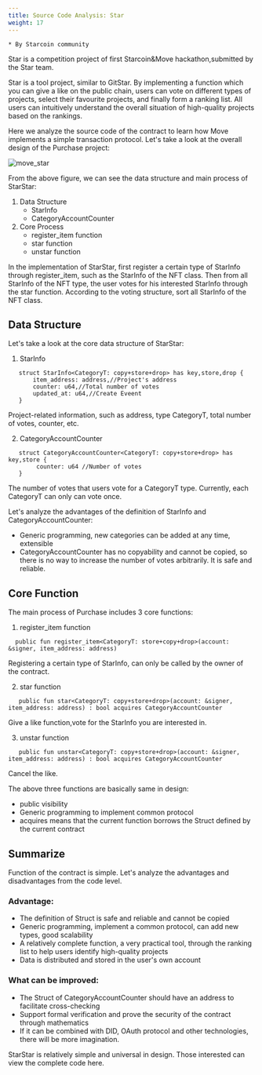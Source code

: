```yaml
---
title: Source Code Analysis: Star
weight: 17
---
```


~~~
* By Starcoin community
~~~



Star is a competition project of first Starcoin&Move hackathon,submitted by the Star team.

Star is a tool project, similar to GitStar. By implementing a function which you can give a like on the public chain, users can vote on different types of projects, select their favourite projects, and finally form a ranking list. All users can intuitively understand the overall situation of high-quality projects based on the rankings.

Here we analyze the source code of the contract to learn how Move implements a simple transaction protocol. Let's take a look at the overall design of the Purchase project:

![move_star](https://tva1.sinaimg.cn/large/008i3skNly1gujcbkr752j60kc03rgls02.jpg)

From the above figure, we can see the data structure and main process of StarStar:

1. Data Structure
   - StarInfo
   - CategoryAccountCounter
2. Core Process
   - register_item function
   - star function
   - unstar function

In the implementation of StarStar, first register a certain type of StarInfo through register_item, such as the StarInfo of the NFT class. Then from all StarInfo of the NFT type, the user votes for his interested StarInfo through the star function. According to the voting structure, sort all StarInfo of the NFT class.



## Data Structure

Let's take a look at the core data structure of StarStar:

1. StarInfo

~~~Move
   struct StarInfo<CategoryT: copy+store+drop> has key,store,drop {
       item_address: address,//Project's address
       counter: u64,//Total number of votes
       updated_at: u64,//Create Eveent
   }
~~~

   Project-related information, such as address, type CategoryT, total number of votes, counter, etc.

2. CategoryAccountCounter

~~~Move
   struct CategoryAccountCounter<CategoryT: copy+store+drop> has key,store {
   		counter: u64 //Number of votes
   }
~~~

The number of votes that users vote for a CategoryT type. Currently, each CategoryT can only can vote once.

Let's analyze the advantages of the definition of StarInfo and CategoryAccountCounter:

- Generic programming, new categories can be added at any time, extensible
- CategoryAccountCounter has no copyability and cannot be copied, so there is no way to increase the number of votes arbitrarily. It is safe and reliable.



## Core Function

The main process of Purchase includes 3 core functions:

1. register_item function

 ~~~Move
   public fun register_item<CategoryT: store+copy+drop>(account: &signer, item_address: address)
~~~

   Registering a certain type of StarInfo,  can only be called by the owner of the contract.

2. star function

~~~Move
   public fun star<CategoryT: copy+store+drop>(account: &signer, item_address: address) : bool acquires CategoryAccountCounter
~~~

   Give a like function,vote for the StarInfo you are interested in.

3. unstar function

~~~Move
   public fun unstar<CategoryT: copy+store+drop>(account: &signer, item_address: address) : bool acquires CategoryAccountCounter
~~~

   Cancel the like.

   The above three functions are basically same in design:

   - public visibility
   - Generic programming to implement common protocol
   - acquires means that the current function borrows the Struct defined by the current contract



## Summarize

Function of the contract is simple. Let's analyze the advantages and disadvantages from the code level.

### Advantage:

- The definition of Struct is safe and reliable and cannot be copied
- Generic programming, implement a common protocol, can add new types, good scalability
- A relatively complete function, a very practical tool, through the ranking list to help users identify high-quality projects
- Data is distributed and stored in the user's own account

### What can be improved:

- The Struct of CategoryAccountCounter should have an address to facilitate cross-checking
- Support formal verification and prove the security of the contract through mathematics
- If it can be combined with DID, OAuth protocol and other technologies, there will be more imagination.

StarStar is relatively simple and universal in design. Those interested can view the complete code here.